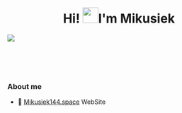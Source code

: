 <h1 align="center">Hi! <img src="https://media.giphy.com/media/hvRJCLFzcasrR4ia7z/giphy.gif" width="35">I'm Mikusiek</h1>

  <p align="center">
    <img align="left" src="https://github-readme-stats.vercel.app/api?username=braspi&show_icons=true&theme=transparent&text_color=fff&title_color=4fa943&icon_color=9ec52f&hide_title=true&hide_border=true&hide=stars,contribs&count_private=true">
    <!--<img align="right" src="https://github-readme-stats.vercel.app/api/wakatime?username=braspi&langs_count=10&theme=transparent&text_color=fff&title_color=4fa943&hide_border=true&layout=compact&custom_title=Last%207%20days...&range=last_7_days" width="45%"> -->
  </p>
<br><br><br><br><br>

<h3> About me</h3>
<ul>
  <li>
    📖 <a href="https://mikusiek144.space/" target="_blank">Mikusiek144.space</a> WebSite
  </li>
</ul>
<br>
